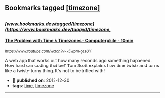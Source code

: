 ## Bookmarks tagged [[timezone]](https://www.bookmarks.dev/search?q=[timezone])

_<sup><sup>[www.bookmarks.dev/tagged/timezone](https://www.bookmarks.dev/tagged/timezone)</sup></sup>_
---
#### [The Problem with Time & Timezones - Computerphile - 10min](https://www.youtube.com/watch?v=-5wpm-gesOY)
_<sup>https://www.youtube.com/watch?v=-5wpm-gesOY</sup>_

A web app that works out how many seconds ago something happened. How hard can coding that be? Tom Scott explains how time twists and turns like a twisty-turny thing. It's not to be trifled with!
* :calendar: **published on**: 2013-12-30
* **tags**: [time](../tagged/time.md), [timezone](../tagged/timezone.md)
---
